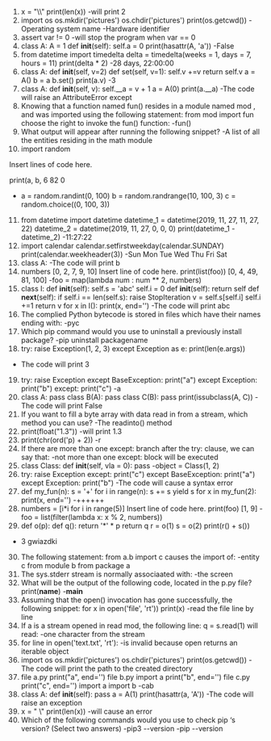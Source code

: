 1. x = "\\\\"
print(len(x))
-will print 2
2. import os
os.mkdir('pictures')
os.chdir('pictures')
print(os.getcwd())
-Operating system name
-Hardware identifier
3. assert var != 0
-will stop the program when var == 0
4. class A:
    A = 1
    def __init__(self):
       self.a = 0
print(hasattr(A, 'a'))
-False
5. from datetime import timedelta
delta = timedelta(weeks = 1, days = 7, hours = 11)
print(delta * 2)
-28 days, 22:00:00
6. class A:
    def __init__(self, v=2)
    def set(self, v=1):
       self.v +=v
       return self.v
a = A()
b = a
b.set()
print(a.v)
-3
7. class A:
   def __init__(self, v):
      self.__a = v + 1
a = A(0)
print(a.__a)
-The code will raise an AttributeError except
8. Knowing that a function named fun() resides in a module named mod , and was imported using the following statement:
from mod import fun
choose the right to invoke the fun() function:
-fun()
9. What output will appear after running the following snippet?
-A list of all the entities residing in the math module
10. import random

 Insert lines of code here.

print(a, b, 
6 82 0
-	a = random.randint(0, 100)
	b = random.randrange(10, 100, 3)
	c = random.choice((0, 100, 3))
11. from datetime import datetime
datetime_1 = datetime(2019, 11, 27, 11, 27, 22)
datetime_2 = datetime(2019, 11, 27, 0, 0, 0)
print(datetime_1 - datetime_2)
-11:27:22
12. import calendar
calendar.setfirstweekday(calendar.SUNDAY)
print(calendar.weekheader(3))
-Sun Mon Tue Wed Thu Fri Sat
13. class A: 
-The code will print b
14. numbers  [0, 2, 7, 9, 10]
 Insert line of code here.
print(list(foo))
[0, 4, 49, 81, 100]
-foo = map(lambda num : num ** 2, numbers)
15. class I:
    def __init__(self):
        self.s = 'abc'
        self.i = 0
        def __init__(self):
        return self
    def __next__(self):
        if self.i == len(self.s):
           raise StopIteration
         v = self.s[self.i]
         self.i +=1
         return v
for x in I():
    print(x, end='')
-The code will print abc
16. The complied Python bytecode is stored in files which have their names ending with:
-pyc
17. Which pip command would you use to uninstall a previously install package?
-pip uninstall packagename
18. try:
    raise Exception(1, 2, 3)
except Exception as e:
    print(len(e.args))
- The code will print 3
19. try:
    raise Exception
except BaseException:
    print("a")
except Exception:
    print("b")
except:
    print("c")
-a
20. class A:
      pass
class B(A):
      pass
class C(B):
      pass
print(issubclass(A, C))
-The code will print False
21. If you want to fill a byte array with data read in from a stream, which method you can use?
-The readinto() method
22. print(float("1.3"))
-will print 1.3
23. print(chr(ord('p) + 2))
-r
24. If there are more than one except: branch after the try: clause, we can say that:
-not more than one except: block will be executed
25. class Class:
     def __init__(self, vla = 0):
          pass
-object = Class(1, 2)
26. try:
   raise Exception
except:
   print("c")
except BaseException:
   print("a")
except Exception:
   print("b")
-The code will cause a syntax error 
27. def my_fun(n):
    s = '+'
    for i in range(n):
        s += s
        yield s
for x in my_fun(2):
    print(x, end='')
-++++++
28. numbers = [i*i for i in range(5)]
 Insert line of code here.
print(foo)
[1, 9]
-foo = list(filter(lambda x: x % 2, numbers))
29. def o(p):
    def q():
        return '*' * p
    return q
r = o(1)
s = o(2)
print(r() + s())
- 3 gwiazdki
30. The following statement:
from a.b import c
causes the import of:
-entity c from module b from package a
31. The sys.stderr stream is normally associaated with:
-the screen
32. What will be the output of the following code, located in the p.py file?
print(__name__)
-__main__
33. Assuming that the​ open() invocation has gone successfully, the following snippet:
for x in open('file', 'rt')) 
    print(x)
-read the file line by line
34. If a is a stream opened in read mod, the following line:
q = s.read(1)
will read:
-one character from the stream 
35. for line in open('text.txt', 'rt'):
-is invalid because open returns an iterable object
36. import os
os.mkdir('pictures')
os.chdir('pictures')
print(os.getcwd())
-The code will print the path to the created directory
37. file a.py
print("a", end='')
 file b.py
import a
print("b", end='')
 file c.py
print("c", end='')
import a
import b
-cab
38. class A:
     def __init__(self):
         pass
a = A(1)
print(hasattr(a, 'A'))
-The code will raise an exception
39. x = " \\"
print(len(x))
-will cause an error
40. Which of the following commands would you use to check pip ‘s version? (Select two answers)
-pip3 --version
-pip --version
